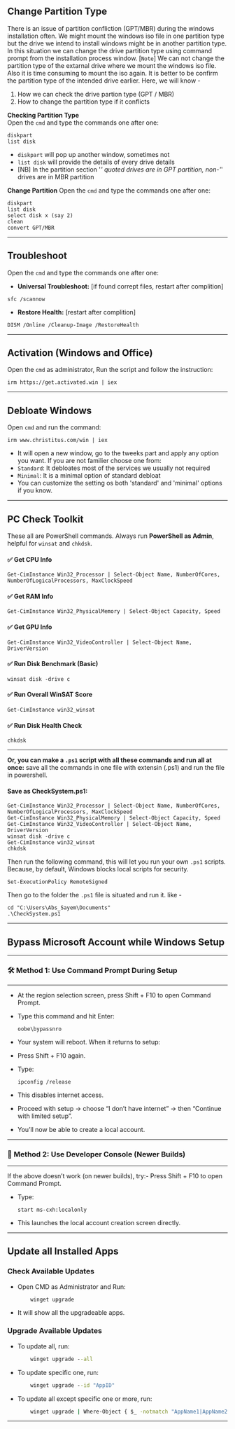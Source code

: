 ## **Change Partition Type**
There is an issue of partition confliction (GPT/MBR) during the windows installation often. We might mount the windows iso file in one partition type but the drive we intend to install windows might be in another partition type. In this situation we can change the drive partition type using command prompt from the installation process window. [`Note`] We can not change the partition type of the extarnal drive where we mount the windows iso file. Also it is time consuming to mount the iso again. It is better to be confirm the partition type of the intended drive earlier. Here, we will know - <br>
1. How we can check the drive partion type (GPT / MBR) <br>
2. How to change the partition type if it conflicts

**Checking Partition Type**<br>
Open the `cmd` and type the commands one after one: 
```
diskpart 
list disk
```
* `diskpart` will pop up another window, sometimes not
* `list disk` will provide the details of every drive details
* [NB] In the partition section '*' quoted drives are in GPT partition, non-'*' drives are in MBR partition

**Change Partition**
Open the `cmd` and type the commands one after one:
```
diskpart
list disk
select disk x (say 2) 
clean
convert GPT/MBR
```
---

## **Troubleshoot**
Open the `cmd` and type the commands one after one:
* **Universal Troubleshoot:** [if found corrept files, restart after complition]
```
sfc /scannow
```
* **Restore Health:** [restart after complition]
```
DISM /Online /Cleanup-Image /RestoreHealth
```
---

## **Activation (Windows and Office)**
Open the `cmd` as administrator, Run the script and follow the instruction:
```
irm https://get.activated.win | iex
```
---

## **Debloate Windows**
Open `cmd` and run the command:
```
irm www.christitus.com/win | iex
```
* It will open a new window, go to the tweeks part and apply any option you want. If you are not familier choose one from:
* `Standard`: It debloates most of the services we usually not required
* `Minimal`: It is a minimal option of standard debloat
* You can customize the setting os both 'standard' and 'minimal' options if you know.

---

## **PC Check Toolkit**
These all are PowerShell commands. Always run **PowerShell as Admin**, helpful for `winsat` and `chkdsk`.

#### ✅ Get CPU Info
```
Get-CimInstance Win32_Processor | Select-Object Name, NumberOfCores, NumberOfLogicalProcessors, MaxClockSpeed
```
#### ✅ Get RAM Info
```
Get-CimInstance Win32_PhysicalMemory | Select-Object Capacity, Speed
```
#### ✅ Get GPU Info
```
Get-CimInstance Win32_VideoController | Select-Object Name, DriverVersion
```
#### ✅ Run Disk Benchmark (Basic)
```
winsat disk -drive c
```
#### ✅ Run Overall WinSAT Score
```
Get-CimInstance win32_winsat
```
#### ✅ Run Disk Health Check
```
chkdsk
```
---

**Or, you can make a `.ps1` script with all these commands and run all at once:** save all the commands in one file with extensin (.ps1) and run the file in powershell.

#### Save as CheckSystem.ps1:
```
Get-CimInstance Win32_Processor | Select-Object Name, NumberOfCores, NumberOfLogicalProcessors, MaxClockSpeed
Get-CimInstance Win32_PhysicalMemory | Select-Object Capacity, Speed
Get-CimInstance Win32_VideoController | Select-Object Name, DriverVersion
winsat disk -drive c
Get-CimInstance win32_winsat
chkdsk
```
Then run the following command, this will let you run your own `.ps1` scripts. Because, by default, Windows blocks local scripts for security.
```
Set-ExecutionPolicy RemoteSigned
```
Then go to the folder the `.ps1` file is situated and run it. like -
```
cd "C:\Users\Abs_Sayem\Documents"
.\CheckSystem.ps1
```
---

## **Bypass Microsoft Account while Windows Setup**
---

### **🛠️ Method 1: Use Command Prompt During Setup**
---
- At the region selection screen, press Shift + F10 to open Command Prompt.
- Type this command and hit Enter:

    ```
    oobe\bypassnro
    ```

- Your system will reboot. When it returns to setup:
- Press Shift + F10 again.
- Type:

    ```
    ipconfig /release
    ```

- This disables internet access.
- Proceed with setup → choose “I don’t have internet” → then “Continue with limited setup”.
- You’ll now be able to create a local account.
---

### **🧪 Method 2: Use Developer Console (Newer Builds)**
---
If the above doesn’t work (on newer builds), try:- Press Shift + F10 to open Command Prompt.
- Type:

    ```
    start ms-cxh:localonly
    ```

- This launches the local account creation screen directly.
---

## Update all Installed Apps
### Check Available Updates
- Open CMD as Administrator and Run:
    ```cmd
        winget upgrade
    ```
- It will show all the upgradeable apps.
### Upgrade Available Updates
- To update all, run:
    ```cmd
        winget upgrade --all
    ```
- To update specific one, run:
    ```cmd
        winget upgrade --id "AppID"
    ```
- To update all except specific one or more, run:
    ```cmd
        winget upgrade | Where-Object { $_ -notmatch "AppName1|AppName2" } | ForEach-Object { $id = ($_ -split '\s{2,}')[0] winget upgrade --id "$id"}
    ```
---